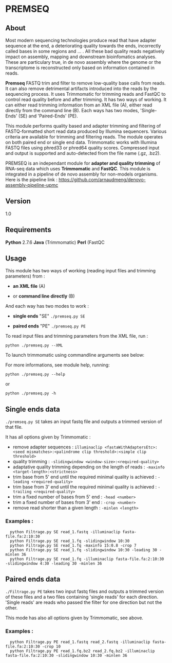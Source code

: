# PREMSEQ

## About
   Most modern sequencing technologies produce read that have adapter sequence at the end, a deteriorating quality towards the ends, incorrectly called bases in some regions and ... . All these bad quality reads negatively impact on assembly, mapping and downstream bioinfomatics analyses. These are particulary true, in de novo assembly where the genome or the transcriptome is reconstructed only based on information contained in reads.


   **Premseq** FASTQ trim and filter to remove low-quality base calls from reads. It can also remove detrimental artifacts introduced into the reads by the sequencing process. It uses Trimmomatic for trimming reads and FastQC to control read quality before and after trimming. It has two ways of working. It can either read trimming information from an XML file (A), either read  directly from the command line (B). Each ways has two modes, 'Single-Ends' (SE) and 'Paired-Ends' (PE).

 This module performs quality based and adapter trimming and filtering of FASTQ-formatted short read data produced by Illumina sequencers. Various criteria are available for trimming and filtering reads. The module operates on both paired end or single end data. Trimmomatic works with Illumina FASTQ files using phred33 or phred64 quality scores. Compressed input and output is supported and auto-detected from the file name (.gz, .bz2).

   PREMSEQ is an independant module for **adapter and quality trimming** of RNA-seq data which uses **Trimmomatic** and **FastQC**. This module is integrated in a pipeline of de novo assembly for non-models organisms. Here is the pipeline link : https://github.com/arnaudmeng/denovo-assembly-pipeline-upmc


## Version
1.0

## Requirements

**Python** 2.7.6
**Java** (Trimmomatic) 
**Perl** (FastQC

## Usage

This module has two ways of working (reading input files and trimming parameters) from : 

- **an XML file** (A)
      
- or **command line directly** (B)


And each way has two modes to work :

- **single ends** "SE" `./premseq.py SE` 
     
- **paired ends** "PE" `./premseq.py PE`


To read input files and trimming parameters from the XML file, run :

`python ./premseq.py --XML`


To launch trimmomatic using commandline arguments see below:

   For more informations, see module help, running:

`python ./premseq.py --help`

or

`python ./premseq.py -h`
      
      
## Single ends data

`./premseq.py SE` takes an input fastq file and outputs a trimmed version of that file. 

It has all options given by Trimmomatic :

- remove adapter sequences : `illuminaclip <fastaWithAdaptersEtc>:<seed mismatches>:<palindrome clip threshold>:<simple clip threshold>`
- quality trimming : `-slidingwindow <window-size>:<required-quality>`
- adaptative quality trimming depending on the length of reads : `-maxinfo <target-length>:<strictness>`
- trim base from 5' end until the required minimal quality is achieved : `-leading <required-quality>`
- trim base from 3' end until the required minimal quality is achieved : `-trailing <required-quality>`
- trim a fixed number of bases from 5' end : `-head <number>`
- trim a fixed number of bases from 3' end : `-crop <number>`
- remove read shorter than a given length : `-minlen <length>`

### Examples :

      python Filtrage.py SE read_1.fastq -illuminaclip fasta-file.fa:2:10:30
      python Filtrage.py SE read_1.fq -slidingwindow 10:30
      python Filtrage.py SE read_1.fq -maxinfo 15:0.8 -crop 7
      python Filtrage.py SE read_1.fq -slidingwindow 10:30 -leading 30 -minlen 36
      python Filtrage.py SE read_1.fq -illuminaclip fasta-file.fa:2:10:30 -slidingwindow 4:30 -leading 30 -minlen 36
      
## Paired ends data

`./Filtrage.py PE` takes two input fastq files and outputs a trimmed version of these files and a two files containing 'single reads' for each direction. 'Single reads' are reads who passed the filter for one direction but not the other. 

This mode has also all options given by Trimmomatic, see above.

### Examples :

      python Filtrage.py PE read_1.fastq read_2.fastq -illuminaclip fasta-file.fa:2:10:30 -crop 10
      python Filtrage.py PE read_1.fq.bz2 read_2.fq.bz2 -illuminaclip fasta-file.fa:2:10:30 -slidingwindow 10:30 -minlen 36

